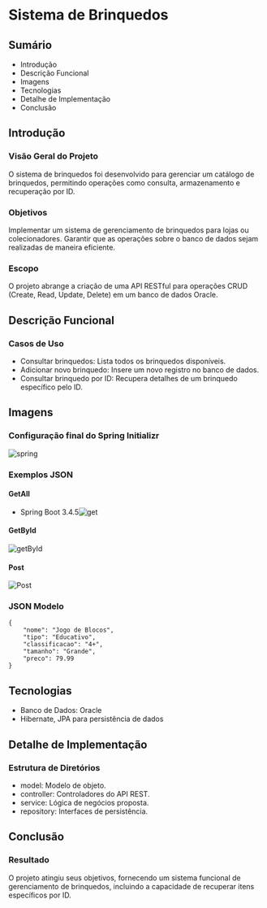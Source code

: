 # Sistema de Brinquedos

## Sumário

- Introdução
- Descrição Funcional
- Imagens
- Tecnologias
- Detalhe de Implementação
- Conclusão

## Introdução
### Visão Geral do Projeto
O sistema de brinquedos foi desenvolvido para gerenciar um catálogo de brinquedos, permitindo operações como consulta, armazenamento e recuperação por ID.

### Objetivos
Implementar um sistema de gerenciamento de brinquedos para lojas ou colecionadores.
Garantir que as operações sobre o banco de dados sejam realizadas de maneira eficiente.

### Escopo
O projeto abrange a criação de uma API RESTful para operações CRUD (Create, Read, Update, Delete) em um banco de dados Oracle.

## Descrição Funcional
### Casos de Uso

- Consultar brinquedos: Lista todos os brinquedos disponíveis.
- Adicionar novo brinquedo: Insere um novo registro no banco de dados.
- Consultar brinquedo por ID: Recupera detalhes de um brinquedo específico pelo ID.

## Imagens
### Configuração final do Spring Initializr 
![spring](https://github.com/user-attachments/assets/a72fdbf8-0078-46f3-bf68-9fc5d8e750a9)

### Exemplos JSON
#### GetAll
- Spring Boot 3.4.5![get](https://github.com/user-attachments/assets/22ff9697-573f-4d7d-8731-b3fe1f94ea92)

#### GetById
![getById](https://github.com/user-attachments/assets/83ab59a4-4bf6-4a2f-84f5-b0125598f20c)

#### Post
![Post](https://github.com/user-attachments/assets/2a95d3ce-c44a-45e1-9527-3cfd2150654d)

### JSON Modelo
```
{
	"nome": "Jogo de Blocos",
	"tipo": "Educativo",
	"classificacao": "4+",
	"tamanho": "Grande",
	"preco": 79.99
}
```

## Tecnologias

- Banco de Dados: Oracle
- Hibernate, JPA para persistência de dados

## Detalhe de Implementação
### Estrutura de Diretórios

- model: Modelo de objeto.
- controller: Controladores do API REST.
- service: Lógica de negócios proposta.
- repository: Interfaces de persistência.

## Conclusão
### Resultado
O projeto atingiu seus objetivos, fornecendo um sistema funcional de gerenciamento de brinquedos, incluindo a capacidade de recuperar itens específicos por ID.

